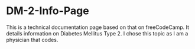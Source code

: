 # DM-2-Info-Page

This is a technical documentation page based on that on freeCodeCamp. 
It details information on Diabetes Mellitus Type 2. 
I chose this topic as I am a physician that codes. 

